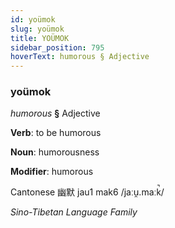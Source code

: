 ```yaml
---
id: yoümok
slug: yoümok
title: YOÜMOK
sidebar_position: 795
hoverText: humorous § Adjective
---
```


### yoümok

*humorous* **§** Adjective

**Verb**: to be humorous

**Noun**: humorousness

**Modifier**: humorous

Cantonese 幽默 jau1 mak6 /jaːu̯.maːk̚/

*Sino-Tibetan Language Family*